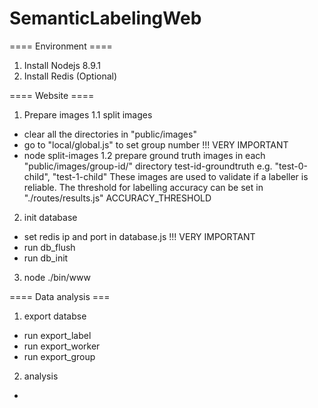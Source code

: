 # SemanticLabelingWeb

==== Environment ====
1. Install Nodejs 8.9.1
2. Install Redis (Optional)


==== Website ====

1. Prepare images
1.1 split images
* clear all the directories in "public/images"
* go to "local/global.js" to set group number !!! VERY IMPORTANT
* node split-images
1.2 prepare ground truth images in each "public/images/group-id/" directory
test-id-groundtruth
e.g. "test-0-child", "test-1-child"
These images are used to validate if a labeller is reliable.
The threshold for labelling accuracy can be set in "./routes/results.js" ACCURACY_THRESHOLD

2. init database
* set redis ip and port in database.js !!! VERY IMPORTANT
* run db_flush
* run db_init

3. node ./bin/www

==== Data analysis ===

1. export databse
* run export_label
* run export_worker
* run export_group

2. analysis
* 


